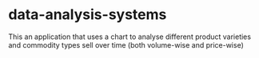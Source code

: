 # data-analysis-systems
This an application that uses a chart to analyse different product varieties and commodity types sell over time (both volume-wise and price-wise)
